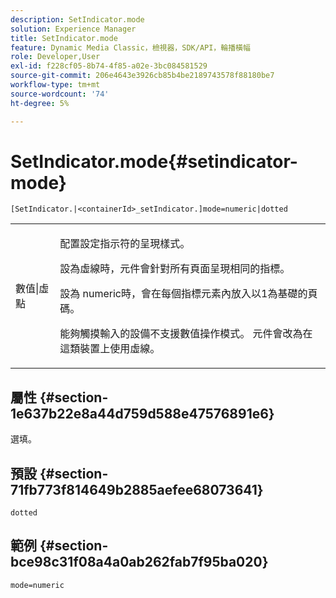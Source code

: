 ```yaml
---
description: SetIndicator.mode
solution: Experience Manager
title: SetIndicator.mode
feature: Dynamic Media Classic，檢視器，SDK/API，輪播橫幅
role: Developer,User
exl-id: f228cf05-8b74-4f85-a02e-3bc084581529
source-git-commit: 206e4643e3926cb85b4be2189743578f88180be7
workflow-type: tm+mt
source-wordcount: '74'
ht-degree: 5%

---
```


# SetIndicator.mode{#setindicator-mode}

`[SetIndicator.|<containerId>_setIndicator.]mode=numeric|dotted`

<table id="table_0BEA0B5FFDF64E5594B534B2A87A6D88"> 
 <tbody> 
  <tr> 
   <td colname="col1"> <p> <span class="codeph"> 數值|虛點</span> </p> </td> 
   <td colname="col2"> <p> 配置設定指示符的呈現樣式。 </p> <p>設為<span class="codeph">虛線</span>時，元件會針對所有頁面呈現相同的指標。 </p> <p>設為<span class="codeph"> numeric</span>時，會在每個指標元素內放入以1為基礎的頁碼。 </p> <p>能夠觸摸輸入的設備不支援<span class="codeph">數值</span>操作模式。 元件會改為在這類裝置上使用<span class="codeph">虛線</span>。 </p> </td> 
  </tr> 
 </tbody> 
</table>

## 屬性 {#section-1e637b22e8a44d759d588e47576891e6}

選填。

## 預設 {#section-71fb773f814649b2885aefee68073641}

`dotted`

## 範例 {#section-bce98c31f08a4a0ab262fab7f95ba020}

`mode=numeric`
